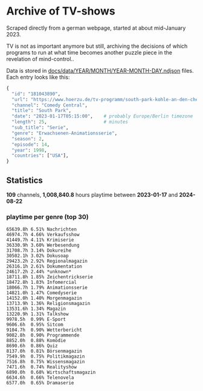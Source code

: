 # Archive of TV-shows

Scraped directly from a german webpage, started at about mid-January 2023.

TV is not as important anymore but still, archiving the decisions of which programs to run at what time
becomes another puzzle piece in the revelation of mind-control.. 

Data is stored in [docs/data/YEAR/MONTH/YEAR-MONTH-DAY.ndjson](docs/data/) files. 
Each entry looks like this:

```python
{
  "id": "181043890", 
  "url": "https://www.hoerzu.de/tv-programm/south-park-kohle-an-den-chefkoch/bid_181043890/", 
  "channel": "Comedy Central", 
  "title": "South Park", 
  "date": "2023-01-17T05:15:00",    # probably Europe/Berlin timezone 
  "length": 25,                     # minutes 
  "sub_title": "Serie", 
  "genre": "Erwachsenen-Animationsserie", 
  "season": 2, 
  "episode": 14, 
  "year": 1998, 
  "countries": ["USA"],
}
```

## Statistics

**109** channels, **1,008,840.8** hours playtime between **2023-01-17** and **2024-08-22**


### playtime per genre (top 30)

    65639.8h 6.51% Nachrichten
    46974.7h 4.66% Verkaufsshow
    41449.7h 4.11% Krimiserie
    36330.9h 3.60% Werbesendung
    31708.7h 3.14% Dokureihe
    30502.1h 3.02% Dokusoap
    29423.2h 2.92% Regionalmagazin
    26316.1h 2.61% Dokumentation
    24617.2h 2.44% *unknown*
    18711.8h 1.85% Zeichentrickserie
    18472.8h 1.83% Infomercial
    18066.7h 1.79% Animationsserie
    14821.0h 1.47% Comedyserie
    14152.0h 1.40% Morgenmagazin
    13713.9h 1.36% Religionsmagazin
    13531.6h 1.34% Magazin
    13220.9h 1.31% Talkshow
    9978.5h  0.99% E-Sport
    9606.6h  0.95% Sitcom
    9104.7h  0.90% Wetterbericht
    9082.8h  0.90% Programmende
    8852.0h  0.88% Komödie
    8690.6h  0.86% Quiz
    8137.0h  0.81% Börsenmagazin
    7549.9h  0.75% Politikmagazin
    7516.8h  0.75% Wissensmagazin
    7471.6h  0.74% Realityshow
    6890.0h  0.68% Wirtschaftsmagazin
    6634.6h  0.66% Telenovela
    6577.0h  0.65% Dramaserie
